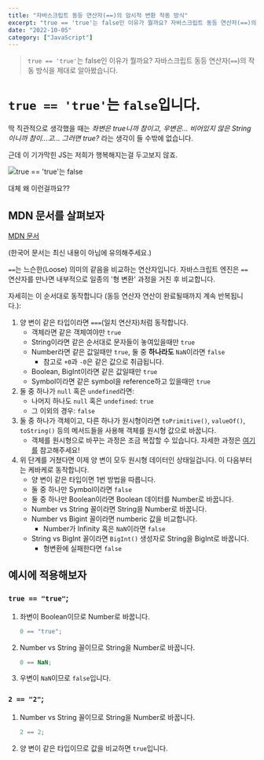 ```yaml
---
title: "자바스크립트 동등 연산자(==)의 암시적 변환 작동 방식"
excerpt: "true == 'true'는 false인 이유가 뭘까요? 자바스크립트 동등 연산자(==)의 작동 방식을 제대로 알아봤습니다."
date: "2022-10-05"
category: ["JavaScript"]
---
```


> `true == 'true'`는 false인 이유가 뭘까요? 자바스크립트 동등 연산자(`==`)의 작동 방식을 제대로 알아봤습니다.

# `true == 'true'`는 `false`입니다.

딱 직관적으로 생각했을 때는 _좌변은 true니까 참이고, 우변은... 비어있지 않은 String이니까 참이...고... 그러면 true?_ 라는 생각이 들 수밖에 없습니다.

근데 이 기가막힌 JS는 저희가 행복해지는걸 두고보지 않죠.

![true == 'true'는 false](<../static/img/자바스크립트_동등_연산자(==)의_암시적_변환_작동_방식/아니_왜_이게_false야.png>)

대체 왜 이런걸까요??

## MDN 문서를 살펴보자

[MDN 문서](https://developer.mozilla.org/en-US/docs/Web/JavaScript/Equality_comparisons_and_sameness)

(한국어 문서는 최신 내용이 아님에 유의해주세요.)

`==`는 느슨한(Loose) 의미의 같음을 비교하는 연산자입니다. 자바스크립트 엔진은 `==` 연산자를 만나면 내부적으로 일종의 '형 변환' 과정을 거친 후 비교합니다.

자세히는 이 순서대로 동작합니다 (동등 연산자 연산이 완료될때까지 계속 반복됩니다.):

1. 양 변이 같은 타입이라면 `===`(일치 연산자)처럼 동작합니다.
   - 객체라면 같은 객체여야만 `true`
   - String이라면 같은 순서대로 문자들이 놓여있을때만 `true`
   - Number라면 같은 값일때만 `true`, 둘 중 **하나라도** `NaN`이라면 `false`
     - 참고로 `+0`과 `-0`은 같은 값으로 취급됩니다.
   - Boolean, BigInt이라면 같은 값일때만 `true`
   - Symbol이라면 같은 symbol을 reference하고 있을때만 `true`
2. 둘 중 하나가 `null` 혹은 `undefined`라면:
   - 나머지 하나도 `null` 혹은 `undefined`: `true`
   - 그 이외의 경우: `false`
3. 둘 중 하나가 객체이고, 다른 하나가 원시형이라면 `toPrimitive()`, `valueOf()`, `toString()` 등의 메서드들을 사용해 객체를 원시형 값으로 바꿉니다.
   - 객체를 원시형으로 바꾸는 과정은 조금 복잡할 수 있습니다. 자세한 과정은 [여기를](https://ko.javascript.info/object-toprimitive) 참고해주세요!
4. 위 단계를 거쳤다면 이제 양 변이 모두 원시형 데이터인 상태일겁니다. 이 다음부터는 케바케로 동작합니다.
   - 양 변이 같은 타입이면 1번 방법을 따릅니다.
   - 둘 중 하나만 Symbol이라면 `false`
   - 둘 중 하나만 Boolean이라면 Boolean 데이터를 Number로 바꿉니다.
   - Number vs String 꼴이라면 String을 Number로 바꿉니다.
   - Number vs Bigint 꼴이라면 numberic 값을 비교합니다.
     - Number가 Infinity 혹은 `NaN`이라면 `false`
   - String vs BigInt 꼴이라면 `BigInt()` 생성자로 String을 BigInt로 바꿉니다.
     - 형변환에 실패한다면 `false`

## 예시에 적용해보자

### `true == "true"`;

1. 좌변이 Boolean이므로 Number로 바꿉니다.
   ```js
   0 == "true";
   ```
2. Number vs String 꼴이므로 String을 Number로 바꿉니다.
   ```js
   0 == NaN;
   ```
3. 우변이 `NaN`이므로 `false`입니다.

### `2 == "2"`;

1. Number vs String 꼴이므로 String을 Number로 바꿉니다.
   ```js
   2 == 2;
   ```
2. 양 변이 같은 타입이므로 값을 비교하면 `true`입니다.
